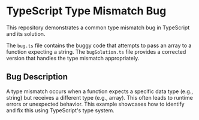 # TypeScript Type Mismatch Bug

This repository demonstrates a common type mismatch bug in TypeScript and its solution.

The `bug.ts` file contains the buggy code that attempts to pass an array to a function expecting a string. The `bugSolution.ts` file provides a corrected version that handles the type mismatch appropriately. 

## Bug Description

A type mismatch occurs when a function expects a specific data type (e.g., string) but receives a different type (e.g., array).  This often leads to runtime errors or unexpected behavior.  This example showcases how to identify and fix this using TypeScript's type system.